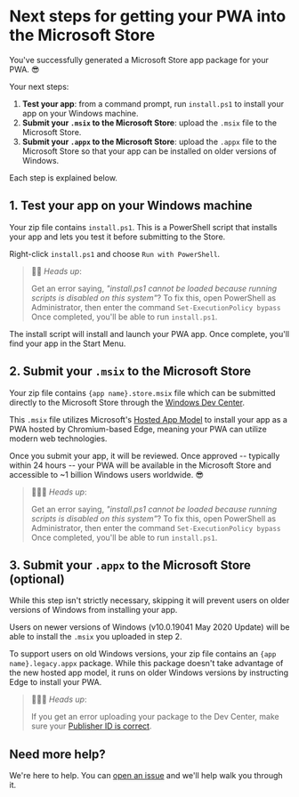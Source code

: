 # Next steps for getting your PWA into the Microsoft Store
You've successfully generated a Microsoft Store app package for your PWA. 😎 

Your next steps:
1. **Test your app**: from a command prompt, run `install.ps1` to install your app on your Windows machine.
2. **Submit your `.msix` to the Microsoft Store**: upload the `.msix` file to the Microsoft Store.
3. **Submit your `.appx` to the Microsoft Store**: upload the `.appx` file to the Microsoft Store so that your app can be installed on older versions of Windows.

Each step is explained below.

## 1. Test your app on your Windows machine

Your zip file contains `install.ps1`. This is a PowerShell script that installs your app and lets you test it before submitting to the Store.

Right-click `install.ps1` and choose `Run with PowerShell`.

> 💁‍♂️ *Heads up*: 
> 
> Get an error saying, *"install.ps1 cannot be loaded because running scripts is disabled on this system"*? To fix this, open PowerShell as Administrator, then enter the command `Set-ExecutionPolicy bypass` Once completed, you'll be able to run `install.ps1`.

The install script will install and launch your PWA app. Once complete, you'll find your app in the Start Menu.

## 2. Submit your `.msix` to the Microsoft Store

Your zip file contains `{app name}.store.msix` file which can be submitted directly to the Microsoft Store through the [Windows Dev Center](https://partner.microsoft.com/dashboard).

This `.msix` file utilizes Microsoft's [Hosted App Model](https://blogs.windows.com/windowsdeveloper/2020/03/19/hosted-app-model/) to install your app as a PWA hosted by Chromium-based Edge, meaning your PWA can utilize modern web technologies.

Once you submit your app, it will be reviewed. Once approved -- typically within 24 hours -- your PWA will be available in the Microsoft Store and accessible to ~1 billion Windows users worldwide. 😎

> 💁🏻‍♀️ *Heads up*: 
> 
> Get an error saying, *"install.ps1 cannot be loaded because running scripts is disabled on this system"*? To fix this, open PowerShell as Administrator, then enter the command `Set-ExecutionPolicy bypass` Once completed, you'll be able to run `install.ps1`.

## 3. Submit your `.appx` to the Microsoft Store (optional)

While this step isn't strictly necessary, skipping it will prevent users on older versions of Windows from installing your app.

Users on newer versions of Windows (v10.0.19041 May 2020 Update) will be able to install the `.msix` you uploaded in step 2. 

To support users on old Windows versions, your zip file contains an `{app name}.legacy.appx` package. While this package doesn't take advantage of the new hosted app model, it runs on older Windows versions by instructing Edge to install your PWA.

> 💁🏾‍♀️ *Heads up*: 
> 
> If you get an error uploading your package to the Dev Center, make sure your [Publisher ID is correct](/find-publisher.md).

## Need more help?

We're here to help. You can [open an issue](https://github.com/pwa-builder/pwabuilder/issues) and we'll help walk you through it.